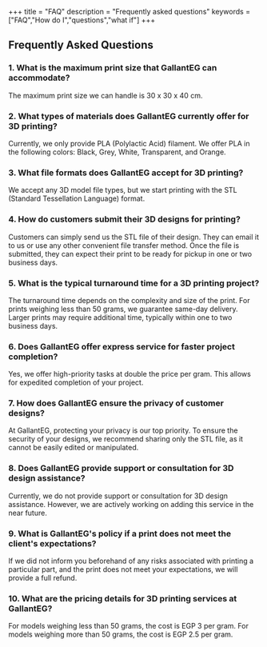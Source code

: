 +++
title = "FAQ"
description = "Frequently asked questions"
keywords = ["FAQ","How do I","questions","what if"]
+++

## Frequently Asked Questions

### 1. What is the maximum print size that GallantEG can accommodate?

The maximum print size we can handle is 30 x 30 x 40 cm.

### 2. What types of materials does GallantEG currently offer for 3D printing?

Currently, we only provide PLA (Polylactic Acid) filament. We offer PLA in the following colors: Black, Grey, White, Transparent, and Orange.

### 3. What file formats does GallantEG accept for 3D printing?

We accept any 3D model file types, but we start printing with the STL (Standard Tessellation Language) format.

### 4. How do customers submit their 3D designs for printing?

Customers can simply send us the STL file of their design. They can email it to us or use any other convenient file transfer method. Once the file is submitted, they can expect their print to be ready for pickup in one or two business days.

### 5. What is the typical turnaround time for a 3D printing project?

The turnaround time depends on the complexity and size of the print. For prints weighing less than 50 grams, we guarantee same-day delivery. Larger prints may require additional time, typically within one to two business days.

### 6. Does GallantEG offer express service for faster project completion?

Yes, we offer high-priority tasks at double the price per gram. This allows for expedited completion of your project.

### 7. How does GallantEG ensure the privacy of customer designs?

At GallantEG, protecting your privacy is our top priority. To ensure the security of your designs, we recommend sharing only the STL file, as it cannot be easily edited or manipulated.

### 8. Does GallantEG provide support or consultation for 3D design assistance?

Currently, we do not provide support or consultation for 3D design assistance. However, we are actively working on adding this service in the near future.

### 9. What is GallantEG's policy if a print does not meet the client's expectations?

If we did not inform you beforehand of any risks associated with printing a particular part, and the print does not meet your expectations, we will provide a full refund.

### 10. What are the pricing details for 3D printing services at GallantEG?

For models weighing less than 50 grams, the cost is EGP 3 per gram. For models weighing more than 50 grams, the cost is EGP 2.5 per gram.
